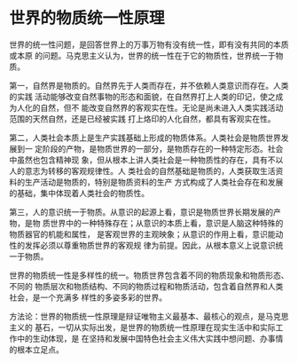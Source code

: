 # 世界的物质统一性原理

世界的统一性问题，是回答世界上的万事万物有没有统一性，即有没有共同的本质或本原 的问题。马克思主义认为，世界的统一性在于它的物质性，世界统一于物质。 

第一，自然界是物质的。自然界先于人类而存在，并不依赖人类意识而存在。人类的实践 活动能够改变自然事物的形态和面貌，在自然界打上人类的印记，使之成为人化的自然，但不 能改变自然界的客观实在性。无论是尚未进入人类实践活动范围的天然自然，还是已经被实践 打上烙印的人化自然，都具有客观实在性。 

第二，人类社会本质上是生产实践基础上形成的物质体系。人类社会是物质世界发展到一 定阶段的产物，是物质世界的一部分，是物质存在的一种特定形态。社会中虽然也包含精神现 象，但从根本上讲人类社会是一种物质性的存在，具有不以人的意志为转移的客观规律性。人 类社会的自然基础是物质的，人类获取生活资料的生产活动是物质的，特别是物质资料的生产 方式构成了人类社会存在和发展的基础，集中体现着人类社会的物质性。 

第三，人的意识统一于物质。从意识的起源上看，意识是物质世界长期发展的产物，是物 质世界中的一种特殊存在；从意识的本质上看，意识是人脑这种特殊的物质器官的机能和属性， 是客观世界的主观映象；从意识的作用上看，意识能动性的发挥必须以尊重物质世界的客观规 律为前提。因此，从根本意义上说意识统一于物质。 

世界的物质统一性是多样性的统一。物质世界包含着不同的物质现象和物质形态、不同的 物质层次和物质结构、不同的物质过程和物质活动，包含着自然界和人类社会，是一个充满多 样性的多姿多彩的世界。

方法论：世界的物质统一性原理是辩证唯物主义最基本、最核心的观点，是马克思主义的 基石，一切从实际出发，是世界的物质统一性原理在现实生活中和实际工作中的生动体现，是 在坚持和发展中国特色社会主义伟大实践中想问题、办事情的根本立足点。